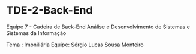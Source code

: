# TDE-2-Back-End

Equipe 7 - Cadeira de Back-End
Análise e Desenvolvimento de Sistemas e Sistemas da Informação

Tema : Imoniliária
Equipe:
Sérgio Lucas Sousa Monteiro
